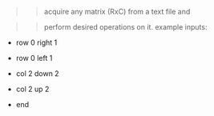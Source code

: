 >> acquire any matrix (RxC) from a text file and 

>> perform desired operations on it. example inputs:


- row 0 right 1

- row 0 left 1

- col 2 down 2

- col 2 up 2

- end
